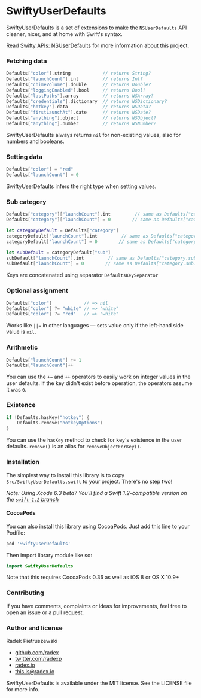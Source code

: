 # SwiftyUserDefaults

SwiftyUserDefaults is a set of extensions to make the `NSUserDefaults` API cleaner, nicer, and at home with Swift's syntax.

Read [Swifty APIs: NSUserDefaults](http://radex.io/swift/nsuserdefaults/) for more information about this project.

### Fetching data

```swift
Defaults["color"].string            // returns String?
Defaults["launchCount"].int         // returns Int?
Defaults["chimeVolume"].double      // returns Double?
Defaults["loggingEnabled"].bool     // returns Bool?
Defaults["lastPaths"].array         // returns NSArray?
Defaults["credentials"].dictionary  // returns NSDictionary?
Defaults["hotkey"].data             // returns NSData?
Defaults["firstLaunchAt"].date      // returns NSDate?
Defaults["anything"].object         // returns NSObject?
Defaults["anything"].number         // returns NSNumber?
```

SwiftyUserDefaults always returns `nil` for non-existing values, also for numbers and booleans.

### Setting data

```swift
Defaults["color"] = "red"
Defaults["launchCount"] = 0
```

SwiftyUserDefaults infers the right type when setting values.

### Sub category

```swift
Defaults["category"]["launchCount"].int         // same as Defaults["category.launchCount”].int
Defaults["category"]["launchCount"] = 0        // same as Defaults["category.launchCount"] = 0

let categoryDefault = Defaults["category"]
categoryDefault["launchCount"].int         // same as Defaults["category.launchCount”].int
categoryDefault["launchCount"] = 0        // same as Defaults["category.launchCount"] = 0

let subDefault = categoryDefault["sub"]
subDefault["launchCount"].int         // same as Defaults["category.sub.launchCount”].int
subDefault["launchCount"] = 0        // same as Defaults["category.sub.launchCount"] = 0
```

Keys are concatenated using separator `DefaultsKeySeparator`

### Optional assignment

```swift
Defaults["color"]            // => nil
Defaults["color"] ?= "white" // => "white"
Defaults["color"] ?= "red"   // => "white"
```

Works like `||=` in other languages — sets value only if the left-hand side value is `nil`.

### Arithmetic

```swift
Defaults["launchCount"] += 1
Defaults["launchCount"]++
```

You can use the `+=` and `++` operators to easily work on integer values in the user defaults. If the key didn't exist before operation, the operators assume it was `0`.

### Existence

```swift
if !Defaults.hasKey("hotkey") {
    Defaults.remove("hotkeyOptions")
}
```

You can use the `hasKey` method to check for key's existence in the user defaults. `remove()` is an alias for `removeObjectForKey()`.

### Installation

The simplest way to install this library is to copy `Src/SwiftyUserDefaults.swift` to your project. There's no step two!

_Note: Using Xcode 6.3 beta? You'll find a Swift 1.2-compatible version on the [`swift-1.2` branch](https://github.com/radex/SwiftyUserDefaults/tree/swift-1.2)_

#### CocoaPods

You can also install this library using CocoaPods. Just add this line to your Podfile:

```ruby
pod 'SwiftyUserDefaults'
```

Then import library module like so:

```swift
import SwiftyUserDefaults
```

Note that this requires CocoaPods 0.36 as well as iOS 8 or OS X 10.9+

### Contributing

If you have comments, complaints or ideas for improvements, feel free to open an issue or a pull request.

### Author and license

Radek Pietruszewski

* [github.com/radex](http://github.com/radex)
* [twitter.com/radexp](http://twitter.com/radexp)
* [radex.io](http://radex.io)
* this.is@radex.io

SwiftyUserDefaults is available under the MIT license. See the LICENSE file for more info.
